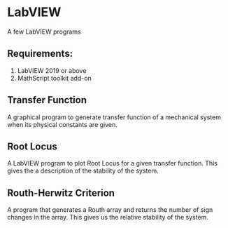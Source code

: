# LabVIEW
A few LabVIEW programs
## Requirements:
1. LabVIEW 2019 or above
2. MathScript toolkit add-on

## Transfer Function
A graphical program to generate transfer function of a mechanical system when its physical constants are given.

## Root Locus
A LabVIEW program to plot Root Locus for a given transfer function. This gives the a description of the stability of the system.

## Routh-Herwitz Criterion
A program that generates a Routh array and returns the number of sign changes in the array. This gives us the relative stability of the system.

